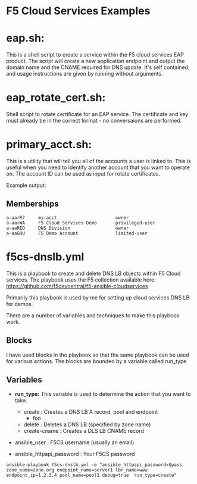 # F5 Cloud Services Examples 

# eap.sh:

This is a shell script to create a service within the F5 cloud services EAP product.
The script will create a new application endpoint and output the domain name and the CNAME required for DNS update.
It's self contained, and usage instructions are given by running without arguments.

# eap_rotate_cert.sh:

Shell script to rotate certificate for an EAP service.
The certificate and key must already be in the correct format - no conversaions are performed.

# primary_acct.sh:

This is a utility that will tell you all of the accounts a user is linked to.
This is useful when you need to identify another account that you want to operate on.
The account ID can be used as input for rotate certificates.

Example output:

Memberships
-------------
    a-aarR7     my-acct                      owner
    a-aarWA     F5 Cloud Services Demo       privileged-user
    a-aaRED     DNS Division                 owner
    a-aaGHU     F5 Demo Account              limited-user

# f5cs-dnslb.yml

This is a playbook to create and delete DNS LB objects within F5 Cloud services.
The playbook uses the F5 collection available here: https://github.com/f5devcentral/f5-ansible-cloudservices

Primarily this playbook is used by me for setting up cloud services DNS LB for demos.

There are a number of variables and techniques to make this playbook work.

## Blocks

I have used blocks in the playbook so that the same playbook can be used for various actions.
The blocks are bounded by a variable called run_type

## Variables

* **run_type:** This variable is used to determine the action that you want to take.
  * create       : Creates a DNS LB A record, pool and endpoint
    * foo
  * delete       : Deletes a DNS LB (specified by zone name)
  * create-cname : Creates a DLS LB CNAME record

* ansible_user             : F5CS username (usually an email)
* ansible_httpapi_password : Your F5CS password

```
ansible-playbook f5cs-dnslb.yml -e "ansible_httpapi_password=$pass zone_name=zone.org endpoint_name=server1 lbr_name=www endpoint_ip=1.2.3.4 pool_name=pool1 debug=true  run_type=create"
```

